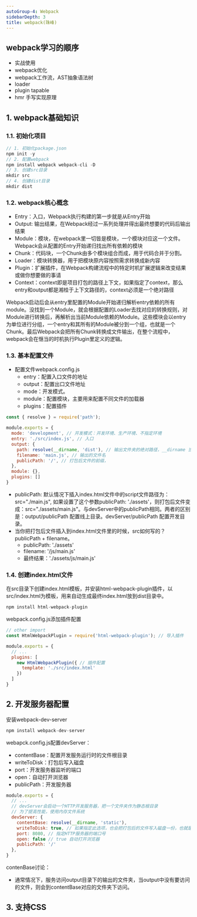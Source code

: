 ```yaml
---
autoGroup-4: Webpack
sidebarDepth: 3
title: webpack(珠峰)
---
```


## webpack学习的顺序
- 实战使用
- webpack优化
- webpack工作流，AST抽象语法树
- loader
- plugin tapable
- hmr 手写实现原理

## 1.  webpack基础知识

### 1.1. 初始化项目
```javascript
// 1. 初始化package.json
npm init -y
// 2. 配置webpack
npm install webpack webpack-cli -D
// 3. 创建src目录
mkdir src
// 4. 创建dist目录
mkdir dist
```

### 1.2. webpack核心概念
- Entry：入口，Webpack执行构建的第一步就是从Entry开始
- Output: 输出结果，在Webpack经过一系列处理并得出最终想要的代码后输出结果
- Module：模块，在webpack里一切皆是模块，一个模块对应这一个文件。Webpack会从配置的Entry开始递归找出所有依赖的模块
- Chunk：代码块，一个Chunk由多个模块组合而成，用于代码合并于分割。
- Loader：模块转换器，用于把模块原内容按照需求转换成新内容
- Plugin：扩展插件，在Webpack构建流程中的特定时机扩展逻辑来改变结果或做你想要做的事请
- Context：context即是项目打包的路径上下文，如果指定了context，那么entry和output都是湘桂于上下文路径的，context必须是一个绝对路径

Webpack启动后会从entry里配置的Module开始递归解析entry依赖的所有module。没找到一个Module，就会根据配置的Loader去找对应的转换规则，对Module进行转换后，再解析出当前Module依赖的Module。这些模块会以entry为单位进行分组，一个entry和其所有的Module被分到一个组，也就是一个Chunk。最后Webpack会把所有Chunk转换成文件输出，在整个流程中，webpack会在惬当的时机执行Plugin里定义的逻辑。

### 1.3. 基本配置文件

- 配置文件webpack.config.js
  - entry：配置入口文件的地址
  - output：配置出口文件地址
  - mode：开发模式。
  - module：配置模块，主要用来配置不同文件的加载器
  - plugins：配置插件

```javascript
const { resolve } = require('path');

module.exports = {
  mode: 'development', // 开发模式：开发环境、生产环境、不指定环境
  entry: './src/index.js', // 入口
  output: {
    path: resolve(__dirname, 'dist'), // 输出文件夹的绝对路径，__dirname 当前文件所在的目录
    filename: 'main.js', // 输出的文件名
    publicPath: '/', // 打包后文件的前缀，
  },
  module: {},
  plugins: []
}
```

- publicPath: 默认情况下插入index.html文件中的script文件路径为：src="./main.js", 如果设置了这个参数publicPath: './assets'，则打包后文件变成：src="./assets/main.js"。与devServer中的publicPath相同。两者的区别是：output/publicPath 配置线上目录。devServer/publicPath 配置开发目录。
- 当你把打包后文件插入到index.html文件里的时候，src如何写的？publicPath + filename。
  - publicPath: './assets'
  - filename: '/js/main.js'
  - 最终结果：'./assets/js/main.js'

### 1.4. 创建index.html文件
在src目录下创建index.html模板，并安装html-webpack-plugin插件，以src/index.html为模板，用来自动生成最终index.html放到dist目录中。
```javascript
npm install html-webpack-plugin
```
webpack.config.js添加插件配置
```javascript
// other import
const HtmlWebpackPlugin = require('html-webpack-plugin'); // 导入插件

module.exports = {
  // ...
  plugins: [
    new HtmlWebpackPlugin({ // 插件配置
      template: './src/index.html'
    })
  ]
}
```

## 2. 开发服务器配置
安装webpack-dev-server
```javascript
npm install webpack-dev-server
```
webapck.config.js配置devServer：
- contentBase：配置开发服务运行时的文件根目录
- writeToDisk：打包后写入磁盘
- port：开发服务器监听的端口
- open：自动打开浏览器
- publicPath：开发服务器

```javascript
module.exports = {
  // ...
  // devServer会启动一个HTTP开发服务器，把一个文件夹作为静态根目录
  // 为了提高性能，使用内存文件系统
  devServer: {
    contentBase: resolve(__dirname, 'static'), 
    writeToDisk: true, // 如果指定此选项，也会把打包后的文件写入磁盘一份，也就是说会在项目下创建dist文件夹
    port: 8080, // 指定HTTP服务器的端口号
    open: false // true 自动打开浏览器
    publicPath: '/'
  },
}
```

contenBase讨论：
- 通常情况下，服务访问output目录下的输出的文件夹，当output中没有要访问的文件，则会到contentBase对应的文件夹下访问。

## 3. 支持CSS
